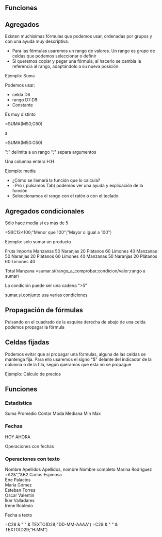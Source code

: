 ## Funciones

## Agregados

Existen muchísimas fórmulas que podemos usar, ordenadas por grupos y con una ayuda muy descriptiva. 
* Para las fórmulas usaremos un rango de valores. Un rango es grupo de celdas que podemos seleccionar o definir
* Si queremos copiar y pegar una fórmula, al hacerlo se cambia la referencia al rango, adaptándolo a su nueva posición

Ejemplo: Suma

Podemos usar:
* celda D6
* rango D7:D8
* Constante 

Es muy distinto 

=SUMA(M50;O50)

a

=SUMA(M50:O50)


":" delimita a un rango
";" separa argumentos

Una columna entera H:H

Ejemplo: media

* ¿Cómo se llamará la función que lo calcula?
* =Pro ( pulsamos Tab) podemos ver una ayuda y explicación de la función
* Seleccionamos el rango con el ratón o con el teclado

## Agregados condicionales

Sólo hace media si es más de 5

=SI(C12<100;"Menor que 100";"Mayor o igual a 100")

Ejemplo: solo sumar un producto

Fruta	Importe
Manzanas	50
Naranjas	20
Plátanos	60
Limones	40
Manzanas	50
Naranjas	20
Plátanos	60
Limones	40
Manzanas	50
Naranjas	20
Plátanos	60
Limones	40

Total Manzana =sumar.si(rango_a_comprobar;condicion/valor;rango a sumar)


La condición puede ser una cadena ">5"

sumar.si.conjunto usa varias condiciones


## Propagación de fórmulas

Pulsando en el cuadrado de la esquina derecha de abajo de una celda podemos propagar la fórmula

## Celdas fijadas

Podemos evitar que al propagar una fórmulas, alguna de las celdas se mantenga fija. Para ello usaremos el signo "$" delante del indicador de la columna o de la fila, según queramos que esta no se propague

Ejemplo: Cálculo de precios

## Funciones

### Estadística
Suma
Promedio
Contar
Moda
Mediana
Min
Max


### Fechas

HOY
AHORA

Operaciones con fechas


### Operaciones con texto

Nombre	Apellidos	Apellidos, nombre	Nombre completo
Marina	Rodríguez	=A2&","&B2
Carlos	Espinosa		
Ene	Palacios		
María	Gómez		
Esteban	Torres		
Óscar	Valentín		
Íker	Valladares		
Irene	Robledo		

Fecha a texto

=C28 & " " & TEXTO(D28;"DD-MM-AAAA")
=C29 & " " & TEXTO(D29;"H:MM")

